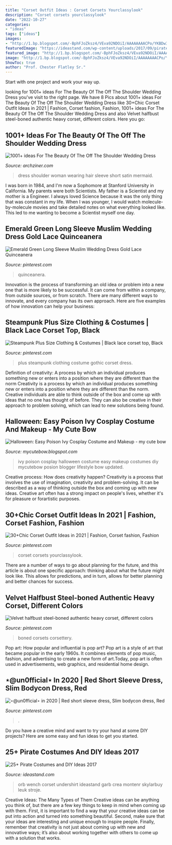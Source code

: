 ```yaml
---
title: "Corset Outfit Ideas : Corset Corsets Yourclassylook"
description: "Corset corsets yourclassylook"
date: "2022-10-27"
categories:
- "ideas"
tags: ["ideas"]
images:
- "http://1.bp.blogspot.com/-BphFJoZksz4/VEva92NDOiI/AAAAAAAACPo/YKBDw3RNdKg/s1600/Poison%2BIvy_by_mycutebow_reeni_cosplay_2.jpg"
featuredImage: "https://ideastand.com/wp-content/uploads/2017/09/pirate-costume-diy/24-pirate-costume-diy-ideas-tutorials.jpg"
featured_image: "http://1.bp.blogspot.com/-BphFJoZksz4/VEva92NDOiI/AAAAAAAACPo/YKBDw3RNdKg/s1600/Poison%2BIvy_by_mycutebow_reeni_cosplay_2.jpg"
image: "http://1.bp.blogspot.com/-BphFJoZksz4/VEva92NDOiI/AAAAAAAACPo/YKBDw3RNdKg/s1600/Poison%2BIvy_by_mycutebow_reeni_cosplay_2.jpg"
ShowToc: true
author: "Prof. Chester Flatley Sr."
---
```



Start with one project and work your way up.

	

		
looking for 1001+ ideas For The Beauty Of The Off The Shoulder Wedding Dress you've visit to the right page. We have 8 Pics about 1001+ ideas For The Beauty Of The Off The Shoulder Wedding Dress like 30+Chic Corset Outfit Ideas in 2021 | Fashion, Corset fashion, Fashion, 1001+ ideas For The Beauty Of The Off The Shoulder Wedding Dress and also Velvet halfbust steel-boned authentic heavy corset, different colors. Here you go:
		
    
## 1001+ Ideas For The Beauty Of The Off The Shoulder Wedding Dress

<img loading=lazy src="https://archziner.com/wp-content/uploads/2020/08/black-curly-hair-on-woman-wearing-long-satin-dress-with-train-short-sleeve-wedding-dress-holding-a-bouquet.jpg" onerror="this.onerror=null;this.src='https://tse4.mm.bing.net/th?id=OIP.DFrRZgzCbOSaKGHTYiewCwHaJ3&amp;pid=15.1';" alt="1001+ ideas For The Beauty Of The Off The Shoulder Wedding Dress">

_Source: archziner.com_

>dress shoulder woman wearing hair sleeve short satin mermaid. 

	

I was born in 1984, and I'm now a Sophomore at Stanford University in California. My parents were both Scientists. My father is a Scientist and my mother is a Engineer. I always loved Science because it was the only thing that was constant in my life. When I was younger, I would watch molecule-by-molecule movies and take detailed notes on what everything looked like. This led to me wanting to become a Scientist myself one day.

    
## Emerald Green Long Sleeve Muslim Wedding Dress Gold Lace Quinceanera

<img loading=lazy src="https://i.pinimg.com/736x/f1/2f/24/f12f2429756de95a2af8800aafeb9963.jpg" onerror="this.onerror=null;this.src='https://tse3.mm.bing.net/th?id=OIP.-Zz67yhqP6v1zXRRqR3uHgHaNK&amp;pid=15.1';" alt="Emerald Green Long Sleeve Muslim Wedding Dress Gold Lace Quinceanera">

_Source: pinterest.com_

>quinceanera. 

	

Innovation is the process of transforming an old idea or problem into a new one that is more likely to be successful. It can come from within a company, from outside sources, or from scratch. There are many different ways to innovate, and every company has its own approach. Here are five examples of how innovation can help your business: 

    
## Steampunk Plus Size Clothing &amp; Costumes | Black Lace Corset Top, Black

<img loading=lazy src="https://i.pinimg.com/736x/a3/de/62/a3de62c7ae27fd3d1ebe68f9d81720ee.jpg" onerror="this.onerror=null;this.src='https://tse3.mm.bing.net/th?id=OIP.X2AvpfyZuaADcD7xoAj3VgHaLH&amp;pid=15.1';" alt="Steampunk Plus Size Clothing &amp; Costumes | Black lace corset top, Black">

_Source: pinterest.com_

>plus steampunk clothing costume gothic corset dress. 

	

Definition of creativity: A process by which an individual produces something new or enters into a position where they are different than the norm
Creativity is a process by which an individual produces something new or enters into a position where they are different than the norm. Creative individuals are able to think outside of the box and come up with ideas that no one has thought of before. They can also be creative in their approach to problem solving, which can lead to new solutions being found.

    
## Halloween: Easy Poison Ivy Cosplay Costume And Makeup - My Cute Bow

<img loading=lazy src="http://1.bp.blogspot.com/-BphFJoZksz4/VEva92NDOiI/AAAAAAAACPo/YKBDw3RNdKg/s1600/Poison%2BIvy_by_mycutebow_reeni_cosplay_2.jpg" onerror="this.onerror=null;this.src='https://tse3.mm.bing.net/th?id=OIP.sShhf4TP3OsJVXIAi5B1ygHaLH&amp;pid=15.1';" alt="Halloween: Easy Poison Ivy Cosplay Costume and Makeup - my cute bow">

_Source: mycutebow.blogspot.com_

>ivy poison cosplay halloween costume easy makeup costumes diy mycutebow posion blogger lifestyle bow updated. 

	

Creative process: How does creativity happen?
Creativity is a process that involves the use of imagination, creativity and problem-solving. It can be described as a way of thinking outside the box and coming up with new ideas. Creative art often has a strong impact on people's lives, whether it's for pleasure or forartistic purposes.

    
## 30+Chic Corset Outfit Ideas In 2021 | Fashion, Corset Fashion, Fashion

<img loading=lazy src="https://i.pinimg.com/736x/77/b5/48/77b548d3916c9a11feaffd52bfe7c648.jpg" onerror="this.onerror=null;this.src='https://tse2.mm.bing.net/th?id=OIP.fHfWG8wdiHKNzP3e_9ffzgHaLH&amp;pid=15.1';" alt="30+Chic Corset Outfit Ideas in 2021 | Fashion, Corset fashion, Fashion">

_Source: pinterest.com_

>corset corsets yourclassylook. 

	

There are a number of ways to go about planning for the future, and this article is about one specific approach: thinking about what the future might look like. This allows for predictions, and in turn, allows for better planning and better chances for success.

    
## Velvet Halfbust Steel-boned Authentic Heavy Corset, Different Colors

<img loading=lazy src="https://i.pinimg.com/736x/6a/ce/e6/6acee6df213eff0b404156426712eafd.jpg" onerror="this.onerror=null;this.src='https://tse2.mm.bing.net/th?id=OIP.GtERAktFl0tjMuLh9KyheQHaK1&amp;pid=15.1';" alt="Velvet halfbust steel-boned authentic heavy corset, different colors">

_Source: pinterest.com_

>boned corsets corsettery. 

	

Pop art: How popular and influential is pop art?
Pop art is a style of art that became popular in the early 1960s. It combines elements of pop music, fashion, and advertising to create a new form of art.Today, pop art is often used in advertisements, web graphics, and residential home design.

    
## ⋆@un0fficial⋆ In 2020 | Red Short Sleeve Dress, Slim Bodycon Dress, Red

<img loading=lazy src="https://i.pinimg.com/736x/c2/38/51/c238516a2852cb7f5f82150a083032a1.jpg" onerror="this.onerror=null;this.src='https://tse4.mm.bing.net/th?id=OIP.hdZ9_vItlVekk-soRTG9bgHaHa&amp;pid=15.1';" alt="⋆@un0fficial⋆ in 2020 | Red short sleeve dress, Slim bodycon dress, Red">

_Source: pinterest.com_

>. 

	

Do you have a creative mind and want to try your hand at some DIY projects? Here are some easy and fun ideas to get you started.

    
## 25+ Pirate Costumes And DIY Ideas 2017

<img loading=lazy src="https://ideastand.com/wp-content/uploads/2017/09/pirate-costume-diy/24-pirate-costume-diy-ideas-tutorials.jpg" onerror="this.onerror=null;this.src='https://tse3.mm.bing.net/th?id=OIP.SnjsNWYFrYTB0R6aNF8BxQHaQi&amp;pid=15.1';" alt="25+ Pirate Costumes and DIY Ideas 2017">

_Source: ideastand.com_

>orb wench corset undershirt ideastand garb crea montenr skylarbuy leuk stroje. 

	

Creative Ideas: The Many Types of Them
Creative ideas can be anything you think of, but there are a few key things to keep in mind when coming up with them. First, it is important to find a way that your creative ideas can be put into action and turned into something beautiful. Second, make sure that your ideas are interesting and unique enough to inspire people. Finally, remember that creativity is not just about coming up with new and innovative ways; it’s also about working together with others to come up with a solution that works.

